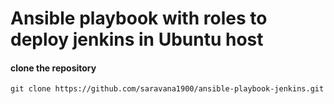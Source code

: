# Ansible playbook with roles to deploy jenkins in Ubuntu host

#### clone the repository
```
git clone https://github.com/saravana1900/ansible-playbook-jenkins.git
```

